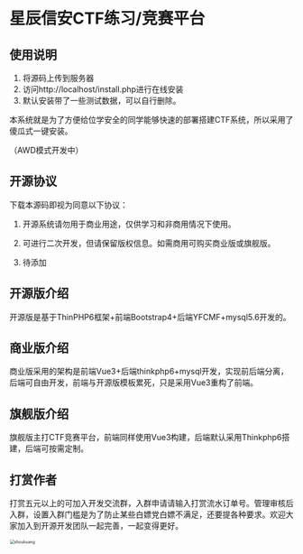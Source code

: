 # 星辰信安CTF练习/竞赛平台



## 使用说明

1. 将源码上传到服务器
2. 访问http://localhost/install.php进行在线安装
3. 默认安装带了一些测试数据，可以自行删除。



本系统就是为了方便给位学安全的同学能够快速的部署搭建CTF系统，所以采用了傻瓜式一键安装。

（AWD模式开发中）

## 开源协议

下载本源码即视为同意以下协议：

1. 开源系统请勿用于商业用途，仅供学习和非商用情况下使用。

2. 可进行二次开发，但请保留版权信息。如需商用可购买商业版或旗舰版。

2. 待添加

   

## 开源版介绍

开源版是基于ThinPHP6框架+前端Bootstrap4+后端YFCMF+mysql5.6开发的。



## 商业版介绍

商业版采用的架构是前端Vue3+后端thinkphp6+mysql开发，实现前后端分离，后端可自由开发，前端与开源版模板累死，只是采用Vue3重构了前端。



## 旗舰版介绍

旗舰版主打CTF竞赛平台，前端同样使用Vue3构建，后端默认采用Thinkphp6搭建，后端可按需定制。



## 打赏作者

打赏五元以上的可加入开发交流群，入群申请请输入打赏流水订单号。管理审核后入群，设置入群门槛是为了防止某些白嫖党白嫖不满足，还要提各种要求。欢迎大家加入到开源开发团队一起完善，一起变得更好。

<img src="http://img.lmzyw.cn/img/shoukuang.jpg" alt="shoukuang" style="zoom: 50%;height:500px" />